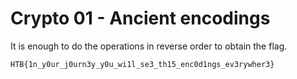 # Crypto 01 - Ancient encodings

It is enough to do the operations in reverse order to obtain the flag.

```
HTB{1n_y0ur_j0urn3y_y0u_wi1l_se3_th15_enc0d1ngs_ev3rywher3}
```
